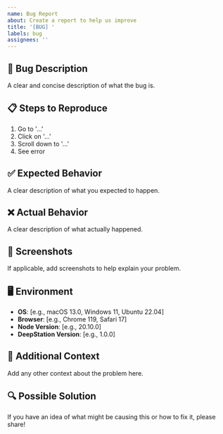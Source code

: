 ```yaml
---
name: Bug Report
about: Create a report to help us improve
title: '[BUG] '
labels: bug
assignees: ''
---
```


## 🐛 Bug Description
A clear and concise description of what the bug is.

## 📋 Steps to Reproduce
1. Go to '...'
2. Click on '...'
3. Scroll down to '...'
4. See error

## ✅ Expected Behavior
A clear description of what you expected to happen.

## ❌ Actual Behavior
A clear description of what actually happened.

## 📸 Screenshots
If applicable, add screenshots to help explain your problem.

## 🖥️ Environment
- **OS**: [e.g., macOS 13.0, Windows 11, Ubuntu 22.04]
- **Browser**: [e.g., Chrome 119, Safari 17]
- **Node Version**: [e.g., 20.10.0]
- **DeepStation Version**: [e.g., 1.0.0]

## 📝 Additional Context
Add any other context about the problem here.

## 🔍 Possible Solution
If you have an idea of what might be causing this or how to fix it, please share!
